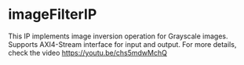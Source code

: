 # imageFilterIP

This IP implements image inversion operation for Grayscale images. Supports AXI4-Stream interface for input and output. For more details, check the video
https://youtu.be/chs5mdwMchQ
